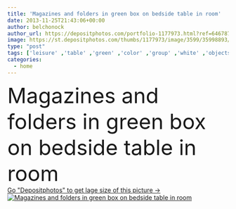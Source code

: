 ```yaml
---
title: 'Magazines and folders in green box on bedside table in room'
date: 2013-11-25T21:43:06+00:00
author: belchonock
author_url: https://depositphotos.com/portfolio-1177973.html?ref=64678756
image: https://st.depositphotos.com/thumbs/1177973/image/3599/35998893/api_thumb_450.jpg?forcejpeg=true
type: "post"
tags: ['leisure' ,'table' ,'green' ,'color' ,'group' ,'white' ,'objects' ,'background' ,'colorful' ,'on' ,'design' ,'box' ,'closeup' ,'heap' ,'business' ,'decor' ,'flower' ,'close' ,'wooden' ,'fruit' ,'carpet' ,'house' ,'office' ,'interior' ,'indoor' ,'home' ,'read' ,'room' ,'information' ,'stock' ,'library' ,'literature' ,'collection' ,'print' ,'in' ,'vase' ,'many' ,'useful' ,'books' ,'sofa' ,'magazine' ,'publication' ,'sort' ,'cushion' ,'folders' ,'correspondence' ,'organized' ,'journal' ,'catalog' ,'folder' ]
categories: 
  - home
---
```

<div aling="center">
            <font size="60"> Magazines and folders in green box on bedside table in room</font>   
</div>
<div>
    <a href='https://st.depositphotos.com/thumbs/1177973/image/3599/35998893/api_thumb_450.jpg?forcejpeg=true?ref=64678756' target=_blank > Go "Depositphotos" to get lage size of this picture ->
        <img href='https://st.depositphotos.com/thumbs/1177973/image/3599/35998893/api_thumb_450.jpg?forcejpeg=true?ref=64678756' src='https://st.depositphotos.com/1177973/3599/i/950/depositphotos_35998893-stock-photo-magazines-and-folders-in-green.jpg?forcejpeg=true' alt='Magazines and folders in green box on bedside table in room' >
    </a>
</div>
